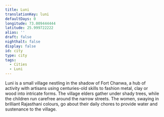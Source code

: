 ```yaml
---
title: Luni
translationKey: luni
defaultDays: 0
longitude: 73.009444444
latitude: 25.999722222
alias: ''
draft: false
nighthalt: false
display: false
id: city
type: city
tags:
  - Cities
  - Luni
---
```

Luni is a small village nestling in the shadow of Fort Chanwa, a hub of activity with artisans using centuries-old skills to fashion metal, clay or wood into intricate forms. The village elders gather under shady trees, while the children run carefree around the narrow streets. The women, swaying in brilliant Rajasthani colours, go about their daily chores to provide water and sustenance to the village.